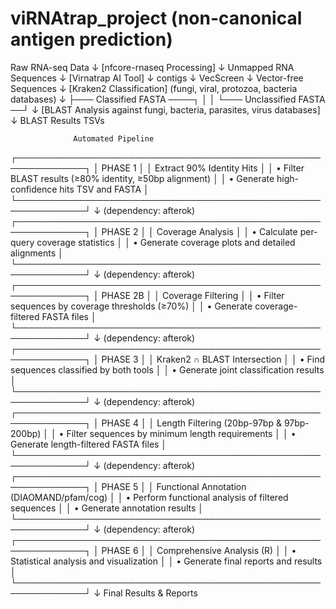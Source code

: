 # viRNAtrap_project (non-canonical antigen prediction)

Raw RNA-seq Data
       ↓
[nfcore-rnaseq Processing]
       ↓
Unmapped RNA Sequences
       ↓
[Virnatrap AI Tool]
       ↓
    contigs
       ↓
   VecScreen
       ↓
Vector-free Sequences
       ↓
[Kraken2 Classification]
(fungi, viral, protozoa, bacteria databases)
       ↓
├─── Classified FASTA ────┐
│                         │
└─── Unclassified FASTA ──┘
        ↓
[BLAST Analysis against fungi, bacteria, parasites, virus databases]
        ↓
  BLAST Results TSVs

                  Automated Pipeline
┌─────────────────────────────────────────────────────────────┐
│                    PHASE 1                                  │
│              Extract 90% Identity Hits                      │
│  • Filter BLAST results (≥80% identity, ≥50bp alignment)    │
│  • Generate high-confidence hits TSV and FASTA              │
└─────────────────────────────────────────────────────────────┘
       ↓ (dependency: afterok)
┌─────────────────────────────────────────────────────────────┐
│                    PHASE 2                                  │
│                Coverage Analysis                            │
│  • Calculate per-query coverage statistics                  │
│  • Generate coverage plots and detailed alignments          │
└─────────────────────────────────────────────────────────────┘
       ↓ (dependency: afterok)
┌─────────────────────────────────────────────────────────────┐
│                   PHASE 2B                                  │
│                Coverage Filtering                           │
│  • Filter sequences by coverage thresholds (≥70%)           │
│  • Generate coverage-filtered FASTA files                   │
└─────────────────────────────────────────────────────────────┘
       ↓ (dependency: afterok)
┌─────────────────────────────────────────────────────────────┐
│                    PHASE 3                                  │
│            Kraken2 ∩ BLAST Intersection                     │
│  • Find sequences classified by both tools                  │
│  • Generate joint classification results                    │
└─────────────────────────────────────────────────────────────┘
       ↓ (dependency: afterok)
┌─────────────────────────────────────────────────────────────┐
│                    PHASE 4                                  │
│                Length Filtering (20bp-97bp & 97bp-200bp)    │
│  • Filter sequences by minimum length requirements          │
│  • Generate length-filtered FASTA files                     │
└─────────────────────────────────────────────────────────────┘
       ↓ (dependency: afterok)
┌─────────────────────────────────────────────────────────────┐
│                    PHASE 5                                  │
│              Functional Annotation (DIAOMAND/pfam/cog)      │
│  • Perform functional analysis of filtered sequences        │
│  • Generate annotation results                              │
└─────────────────────────────────────────────────────────────┘
       ↓ (dependency: afterok)
┌─────────────────────────────────────────────────────────────┐
│                    PHASE 6                                  │
│            Comprehensive Analysis (R)                       │
│  • Statistical analysis and visualization                   │
│  • Generate final reports and results                       │
└─────────────────────────────────────────────────────────────┘
                           ↓
                Final Results & Reports
